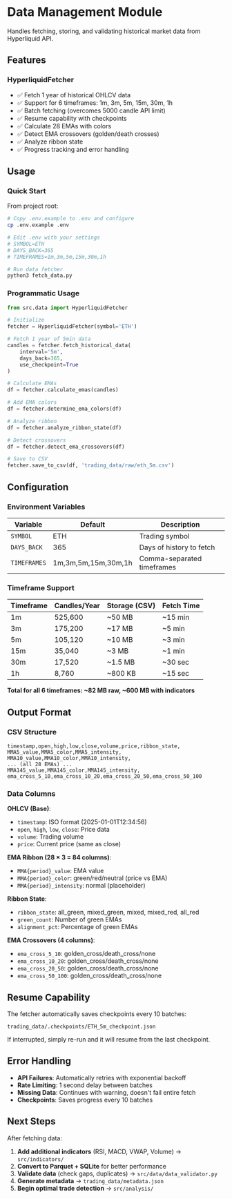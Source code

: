 # Data Management Module

Handles fetching, storing, and validating historical market data from Hyperliquid API.

## Features

### HyperliquidFetcher
- ✅ Fetch 1 year of historical OHLCV data
- ✅ Support for 6 timeframes: 1m, 3m, 5m, 15m, 30m, 1h
- ✅ Batch fetching (overcomes 5000 candle API limit)
- ✅ Resume capability with checkpoints
- ✅ Calculate 28 EMAs with colors
- ✅ Detect EMA crossovers (golden/death crosses)
- ✅ Analyze ribbon state
- ✅ Progress tracking and error handling

## Usage

### Quick Start

From project root:

```bash
# Copy .env.example to .env and configure
cp .env.example .env

# Edit .env with your settings
# SYMBOL=ETH
# DAYS_BACK=365
# TIMEFRAMES=1m,3m,5m,15m,30m,1h

# Run data fetcher
python3 fetch_data.py
```

### Programmatic Usage

```python
from src.data import HyperliquidFetcher

# Initialize
fetcher = HyperliquidFetcher(symbol='ETH')

# Fetch 1 year of 5min data
candles = fetcher.fetch_historical_data(
    interval='5m',
    days_back=365,
    use_checkpoint=True
)

# Calculate EMAs
df = fetcher.calculate_emas(candles)

# Add EMA colors
df = fetcher.determine_ema_colors(df)

# Analyze ribbon
df = fetcher.analyze_ribbon_state(df)

# Detect crossovers
df = fetcher.detect_ema_crossovers(df)

# Save to CSV
fetcher.save_to_csv(df, 'trading_data/raw/eth_5m.csv')
```

## Configuration

### Environment Variables

| Variable | Default | Description |
|----------|---------|-------------|
| `SYMBOL` | ETH | Trading symbol |
| `DAYS_BACK` | 365 | Days of history to fetch |
| `TIMEFRAMES` | 1m,3m,5m,15m,30m,1h | Comma-separated timeframes |

### Timeframe Support

| Timeframe | Candles/Year | Storage (CSV) | Fetch Time |
|-----------|--------------|---------------|------------|
| 1m | 525,600 | ~50 MB | ~15 min |
| 3m | 175,200 | ~17 MB | ~5 min |
| 5m | 105,120 | ~10 MB | ~3 min |
| 15m | 35,040 | ~3 MB | ~1 min |
| 30m | 17,520 | ~1.5 MB | ~30 sec |
| 1h | 8,760 | ~800 KB | ~15 sec |

**Total for all 6 timeframes: ~82 MB raw, ~600 MB with indicators**

## Output Format

### CSV Structure

```
timestamp,open,high,low,close,volume,price,ribbon_state,
MMA5_value,MMA5_color,MMA5_intensity,
MMA10_value,MMA10_color,MMA10_intensity,
... (all 28 EMAs) ...
MMA145_value,MMA145_color,MMA145_intensity,
ema_cross_5_10,ema_cross_10_20,ema_cross_20_50,ema_cross_50_100
```

### Data Columns

**OHLCV (Base)**:
- `timestamp`: ISO format (2025-01-01T12:34:56)
- `open`, `high`, `low`, `close`: Price data
- `volume`: Trading volume
- `price`: Current price (same as close)

**EMA Ribbon (28 × 3 = 84 columns)**:
- `MMA{period}_value`: EMA value
- `MMA{period}_color`: green/red/neutral (price vs EMA)
- `MMA{period}_intensity`: normal (placeholder)

**Ribbon State**:
- `ribbon_state`: all_green, mixed_green, mixed, mixed_red, all_red
- `green_count`: Number of green EMAs
- `alignment_pct`: Percentage of green EMAs

**EMA Crossovers (4 columns)**:
- `ema_cross_5_10`: golden_cross/death_cross/none
- `ema_cross_10_20`: golden_cross/death_cross/none
- `ema_cross_20_50`: golden_cross/death_cross/none
- `ema_cross_50_100`: golden_cross/death_cross/none

## Resume Capability

The fetcher automatically saves checkpoints every 10 batches:

```
trading_data/.checkpoints/ETH_5m_checkpoint.json
```

If interrupted, simply re-run and it will resume from the last checkpoint.

## Error Handling

- **API Failures**: Automatically retries with exponential backoff
- **Rate Limiting**: 1 second delay between batches
- **Missing Data**: Continues with warning, doesn't fail entire fetch
- **Checkpoints**: Saves progress every 10 batches

## Next Steps

After fetching data:

1. **Add additional indicators** (RSI, MACD, VWAP, Volume) → `src/indicators/`
2. **Convert to Parquet + SQLite** for better performance
3. **Validate data** (check gaps, duplicates) → `src/data/data_validator.py`
4. **Generate metadata** → `trading_data/metadata.json`
5. **Begin optimal trade detection** → `src/analysis/`
